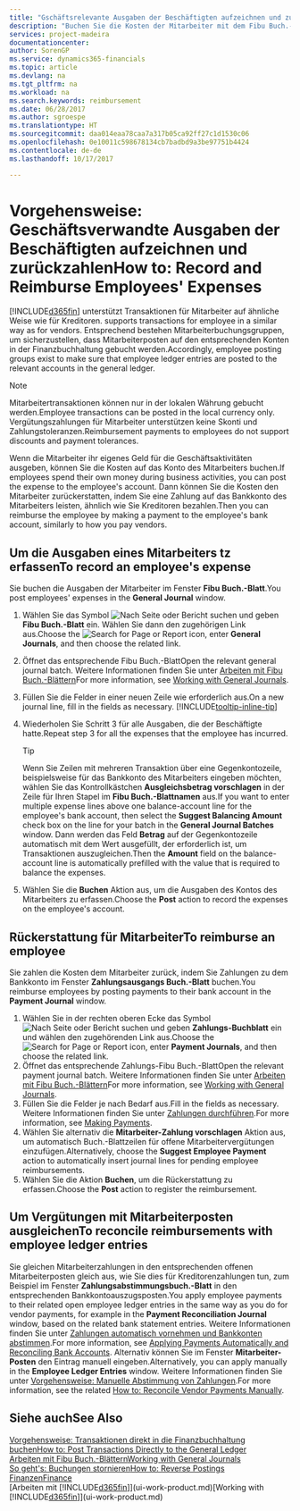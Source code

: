 ```yaml
---
title: "Gschäftsrelevante Ausgaben der Beschäftigten aufzeichnen und zurückzahlen | Microsoft Docs"
description: "Buchen Sie die Kosten der Mitarbeiter mit dem Fibu Buch.-Blatt zu dem Konto und buchen Sie später die Zahlung an das Bankkonto des Mitarbeiters, dem die geschäftsverwandten Ausgaben zurückzuerstatten sind."
services: project-madeira
documentationcenter: 
author: SorenGP
ms.service: dynamics365-financials
ms.topic: article
ms.devlang: na
ms.tgt_pltfrm: na
ms.workload: na
ms.search.keywords: reimbursement
ms.date: 06/28/2017
ms.author: sgroespe
ms.translationtype: HT
ms.sourcegitcommit: daa014eaa78caa7a317b05ca92ff27c1d1530c06
ms.openlocfilehash: 0e10011c598678134cb7badbd9a3be97751b4424
ms.contentlocale: de-de
ms.lasthandoff: 10/17/2017

---
```

# <a name="how-to-record-and-reimburse-employees-expenses"></a><span data-ttu-id="d9864-103">Vorgehensweise: Geschäftsverwandte Ausgaben der Beschäftigten aufzeichnen und zurückzahlen</span><span class="sxs-lookup"><span data-stu-id="d9864-103">How to: Record and Reimburse Employees' Expenses</span></span>
[!INCLUDE[d365fin](includes/d365fin_md.md)]<span data-ttu-id="d9864-104"> unterstützt Transaktionen für Mitarbeiter auf ähnliche Weise wie für Kreditoren.</span><span class="sxs-lookup"><span data-stu-id="d9864-104"> supports transactions for employee in a similar way as for vendors.</span></span> <span data-ttu-id="d9864-105">Entsprechend bestehen Mitarbeiterbuchungsgruppen, um sicherzustellen, dass Mitarbeiterposten auf den entsprechenden Konten in der Finanzbuchhaltung gebucht werden.</span><span class="sxs-lookup"><span data-stu-id="d9864-105">Accordingly, employee posting groups exist to make sure that employee ledger entries are posted to the relevant accounts in the general ledger.</span></span>

> [!NOTE]  
> <span data-ttu-id="d9864-106">Mitarbeitertransaktionen können nur in der lokalen Währung gebucht werden.</span><span class="sxs-lookup"><span data-stu-id="d9864-106">Employee transactions can be posted in the local currency only.</span></span> <span data-ttu-id="d9864-107">Vergütungszahlungen für Mitarbeiter unterstützen keine Skonti und Zahlungstoleranzen.</span><span class="sxs-lookup"><span data-stu-id="d9864-107">Reimbursement payments to employees do not support discounts and payment tolerances.</span></span>

<span data-ttu-id="d9864-108">Wenn die Mitarbeiter ihr eigenes Geld für die Geschäftsaktivitäten ausgeben, können Sie die Kosten auf das Konto des Mitarbeiters buchen.</span><span class="sxs-lookup"><span data-stu-id="d9864-108">If employees spend their own money during business activities, you can post the expense to the employee's account.</span></span> <span data-ttu-id="d9864-109">Dann können Sie die Kosten den Mitarbeiter zurückerstatten, indem Sie eine Zahlung auf das Bankkonto des Mitarbeiters leisten, ähnlich wie Sie Kreditoren bezahlen.</span><span class="sxs-lookup"><span data-stu-id="d9864-109">Then you can reimburse the employee by making a payment to the employee's bank account, similarly to how you pay vendors.</span></span>

## <a name="to-record-an-employees-expense"></a><span data-ttu-id="d9864-110">Um die Ausgaben eines Mitarbeiters tz erfassen</span><span class="sxs-lookup"><span data-stu-id="d9864-110">To record an employee's expense</span></span>
<span data-ttu-id="d9864-111">Sie buchen die Ausgaben der Mitarbeiter im Fenster **Fibu Buch.-Blatt**.</span><span class="sxs-lookup"><span data-stu-id="d9864-111">You post employees' expenses in the **General Journal** window.</span></span>
1. <span data-ttu-id="d9864-112">Wählen Sie das Symbol ![Nach Seite oder Bericht suchen](media/ui-search/search_small.png "Nach Seite oder Bericht suchen") und geben **Fibu Buch.-Blatt** ein. Wählen Sie dann den zugehörigen Link aus.</span><span class="sxs-lookup"><span data-stu-id="d9864-112">Choose the ![Search for Page or Report](media/ui-search/search_small.png "Search for Page or Report icon") icon, enter **General Journals**, and then choose the related link.</span></span>
2. <span data-ttu-id="d9864-113">Öffnet das entsprechende Fibu Buch.-Blatt</span><span class="sxs-lookup"><span data-stu-id="d9864-113">Open the relevant general journal batch.</span></span> <span data-ttu-id="d9864-114">Weitere Informationen finden Sie unter [Arbeiten mit Fibu Buch.-Blättern](ui-work-general-journals.md)</span><span class="sxs-lookup"><span data-stu-id="d9864-114">For more information, see [Working with General Journals](ui-work-general-journals.md).</span></span>
3. <span data-ttu-id="d9864-115">Füllen Sie die Felder in einer neuen Zeile wie erforderlich aus.</span><span class="sxs-lookup"><span data-stu-id="d9864-115">On a new journal line, fill in the fields as necessary.</span></span> [!INCLUDE[tooltip-inline-tip](includes/tooltip-inline-tip_md.md)]    
4. <span data-ttu-id="d9864-116">Wiederholen Sie Schritt 3 für alle Ausgaben, die der Beschäftigte hatte.</span><span class="sxs-lookup"><span data-stu-id="d9864-116">Repeat step 3 for all the expenses that the employee has incurred.</span></span>

    > [!TIP]  
    > <span data-ttu-id="d9864-117">Wenn Sie Zeilen mit mehreren Transaktion über eine Gegenkontozeile, beispielsweise für das Bankkonto des Mitarbeiters eingeben möchten, wählen Sie das Kontrollkästchen **Ausgleichsbetrag vorschlagen** in der Zeile für Ihren Stapel im **Fibu Buch.-Blattnamen** aus.</span><span class="sxs-lookup"><span data-stu-id="d9864-117">If you want to enter multiple expense lines above one balance-account line for the employee's bank account, then select the **Suggest Balancing Amount** check box on the line for your batch in the **General Journal Batches** window.</span></span> <span data-ttu-id="d9864-118">Dann werden das Feld **Betrag** auf der Gegenkontozeile automatisch mit dem Wert ausgefüllt, der erforderlich ist, um Transaktionen auszugleichen.</span><span class="sxs-lookup"><span data-stu-id="d9864-118">Then the **Amount** field on the balance-account line is automatically prefilled with the value that is required to balance the expenses.</span></span>
5. <span data-ttu-id="d9864-119">Wählen Sie die **Buchen** Aktion aus, um die Ausgaben des Kontos des Mitarbeiters zu erfassen.</span><span class="sxs-lookup"><span data-stu-id="d9864-119">Choose the **Post** action to record the expenses on the employee's account.</span></span>

## <a name="to-reimburse-an-employee"></a><span data-ttu-id="d9864-120">Rückerstattung für Mitarbeiter</span><span class="sxs-lookup"><span data-stu-id="d9864-120">To reimburse an employee</span></span>
<span data-ttu-id="d9864-121">Sie zahlen die Kosten dem Mitarbeiter zurück, indem Sie Zahlungen zu dem Bankkonto im Fenster **Zahlungsausgangs Buch.-Blatt** buchen.</span><span class="sxs-lookup"><span data-stu-id="d9864-121">You reimburse employees by posting payments to their bank account in the **Payment Journal** window.</span></span>
1. <span data-ttu-id="d9864-122">Wählen Sie in der rechten oberen Ecke das Symbol ![Nach Seite oder Bericht suchen](media/ui-search/search_small.png "Nach Seite oder Bericht suchen") und geben **Zahlungs-Buchblatt** ein und wählen den zugehörenden Link aus.</span><span class="sxs-lookup"><span data-stu-id="d9864-122">Choose the ![Search for Page or Report](media/ui-search/search_small.png "Search for Page or Report icon") icon, enter **Payment Journals**, and then choose the related link.</span></span>
2. <span data-ttu-id="d9864-123">Öffnet das entsprechende Zahlungs-Fibu Buch.-Blatt</span><span class="sxs-lookup"><span data-stu-id="d9864-123">Open the relevant payment journal batch.</span></span> <span data-ttu-id="d9864-124">Weitere Informationen finden Sie unter [Arbeiten mit Fibu Buch.-Blättern](ui-work-general-journals.md)</span><span class="sxs-lookup"><span data-stu-id="d9864-124">For more information, see [Working with General Journals](ui-work-general-journals.md).</span></span>
3. <span data-ttu-id="d9864-125">Füllen Sie die Felder je nach Bedarf aus.</span><span class="sxs-lookup"><span data-stu-id="d9864-125">Fill in the fields as necessary.</span></span> <span data-ttu-id="d9864-126">Weitere Informationen finden Sie unter [Zahlungen durchführen](payables-make-payments.md).</span><span class="sxs-lookup"><span data-stu-id="d9864-126">For more information, see [Making Payments](payables-make-payments.md).</span></span>
4. <span data-ttu-id="d9864-127">Wählen Sie alternativ die **Mitarbeiter-Zahlung vorschlagen** Aktion aus, um automatisch Buch.-Blattzeilen für offene Mitarbeitervergütungen einzufügen.</span><span class="sxs-lookup"><span data-stu-id="d9864-127">Alternatively, choose the **Suggest Employee Payment** action to automatically insert journal lines for pending employee reimbursements.</span></span>
5. <span data-ttu-id="d9864-128">Wählen Sie die Aktion **Buchen**, um die Rückerstattung zu erfassen.</span><span class="sxs-lookup"><span data-stu-id="d9864-128">Choose the **Post** action to register the reimbursement.</span></span>  

## <a name="to-reconcile-reimbursements-with-employee-ledger-entries"></a><span data-ttu-id="d9864-129">Um Vergütungen mit Mitarbeiterposten ausgleichen</span><span class="sxs-lookup"><span data-stu-id="d9864-129">To reconcile reimbursements with employee ledger entries</span></span>
<span data-ttu-id="d9864-130">Sie gleichen Mitarbeiterzahlungen in den entsprechenden offenen Mitarbeiterposten gleich aus, wie Sie dies für Kreditorenzahlungen tun, zum Beispiel im Fenster **Zahlungsabstimmungsbuch.-Blatt** in den entsprechenden Bankkontoauszugsposten.</span><span class="sxs-lookup"><span data-stu-id="d9864-130">You apply employee payments to their related open employee ledger entries in the same way as you do for vendor payments, for example in the **Payment Reconciliation Journal** window, based on the related bank statement entries.</span></span> <span data-ttu-id="d9864-131">Weitere Informationen finden Sie unter [Zahlungen automatisch vornehmen und Bankkonten abstimmen](receivables-apply-payments-auto-reconcile-bank-accounts.md).</span><span class="sxs-lookup"><span data-stu-id="d9864-131">For more information, see [Applying Payments Automatically and Reconciling Bank Accounts](receivables-apply-payments-auto-reconcile-bank-accounts.md).</span></span> <span data-ttu-id="d9864-132">Alternativ können Sie im Fenster **Mitarbeiter-Posten** den Eintrag manuell eingeben.</span><span class="sxs-lookup"><span data-stu-id="d9864-132">Alternatively, you can apply manually in the **Employee Ledger Entries** window.</span></span> <span data-ttu-id="d9864-133">Weitere Informationen finden Sie unter [Vorgehensweise: Manuelle Abstimmung von Zahlungen](payables-how-apply-purchase-transactions-manually.md).</span><span class="sxs-lookup"><span data-stu-id="d9864-133">For more information, see the related [How to: Reconcile Vendor Payments Manually](payables-how-apply-purchase-transactions-manually.md).</span></span>  

## <a name="see-also"></a><span data-ttu-id="d9864-134">Siehe auch</span><span class="sxs-lookup"><span data-stu-id="d9864-134">See Also</span></span>
[<span data-ttu-id="d9864-135">Vorgehensweise: Transaktionen direkt in die Finanzbuchhaltung buchen</span><span class="sxs-lookup"><span data-stu-id="d9864-135">How to: Post Transactions Directly to the General Ledger</span></span>](finance-how-post-transactions-directly.md)  
[<span data-ttu-id="d9864-136">Arbeiten mit Fibu Buch.-Blättern</span><span class="sxs-lookup"><span data-stu-id="d9864-136">Working with General Journals</span></span>](ui-work-general-journals.md)  
[<span data-ttu-id="d9864-137">So geht's: Buchungen stornieren</span><span class="sxs-lookup"><span data-stu-id="d9864-137">How to: Reverse Postings</span></span>](finance-how-reverse-journal-posting.md)  
[<span data-ttu-id="d9864-138">Finanzen</span><span class="sxs-lookup"><span data-stu-id="d9864-138">Finance</span></span>](finance.md)  
<span data-ttu-id="d9864-139">[Arbeiten mit [!INCLUDE[d365fin](includes/d365fin_md.md)]](ui-work-product.md)</span><span class="sxs-lookup"><span data-stu-id="d9864-139">[Working with [!INCLUDE[d365fin](includes/d365fin_md.md)]](ui-work-product.md)</span></span>  

